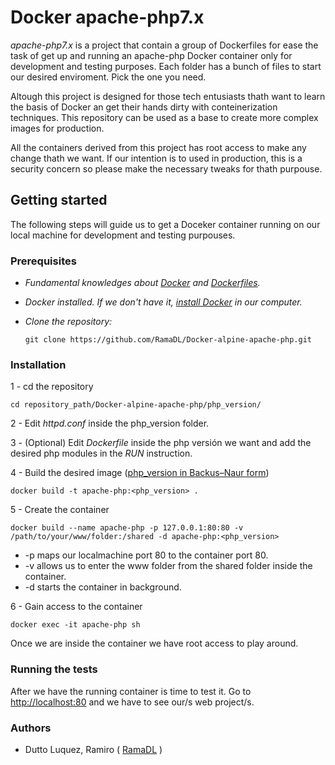 # Docker apache-php7.x
  
  _apache-php7.x_ is a project that contain a group of Dockerfiles for ease the task of get up and running an apache-php Docker container only for development and testing purposes. Each folder has a bunch of files to start our desired enviroment. Pick the one you need.  
  
  Altough this project is designed for those tech entusiasts thath want to learn the basis of Docker an get their hands dirty with conteinerization techniques. This repository can be used as a base to create more complex images for production.
  
  All the containers derived from this project has root access to make any change thath we want. If our intention is to used in production, this is a security concern so please make the necessary tweaks for thath purpouse.
  
  
## Getting started
  
The following steps will guide us to get a Doceker container running on our local machine for development and testing purpouses.
  
  
### Prerequisites
  
* _Fundamental knowledges about [Docker](https://docs.docker.com/get-started/) and [Dockerfiles](https://docs.docker.com/get-started/part2/)._
    
* _Docker installed. If we don't have it, [install Docker](https://docs.docker.com/install/) in our computer._
    
* _Clone the repository:_  
  
      git clone https://github.com/RamaDL/Docker-alpine-apache-php.git
  
  
### Installation
  
  1 - cd the repository
  
    cd repository_path/Docker-alpine-apache-php/php_version/
    
  2 - Edit _httpd.conf_ inside the php_version folder. 
  
  3 - (Optional) Edit _Dockerfile_ inside the php versión we want and add the desired php modules in the _RUN_ instruction.
    
  4 - Build the desired image ([php_version in Backus–Naur form](https://en.wikipedia.org/wiki/Backus–Naur_form))
  
    docker build -t apache-php:<php_version> .
  
  5 - Create the container
  
    docker build --name apache-php -p 127.0.0.1:80:80 -v /path/to/your/www/folder:/shared -d apache-php:<php_version>
    
  * -p    maps our localmachine port 80 to the container port 80. 
  * -v    allows us to enter the www folder from the shared folder inside the container.  
  * -d    starts the container in background.  
    
  6 - Gain access to the container
  
    docker exec -it apache-php sh
    
  Once we are inside the container we have root access to play around.
    
    
  ### Running the tests
    
  After we have the running container is time to test it. Go to [http://localhost:80](http://localhost:80) and we have to see our/s web project/s.
    

### Authors

* Dutto Luquez, Ramiro ( [RamaDL](https://github.com/RamaDL) )

